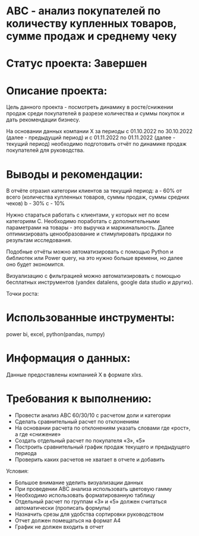 # ABC - анализ покупателей по количеству купленных товаров, сумме продаж и среднему чеку

# Статус проекта: Завершен

# Описание проекта:

Цель данного проекта - посмотреть динамику в росте/снижении продаж среди покупателей в разрезе количества
и суммы покупок и дать рекомендации бизнесу.

На основании данных компании X за периоды с 01.10.2022 по 30.10.2022 (далее - предыдущий период) и с 01.11.2022 по 01.11.2022 (далее - текущий период)
необходимо подготовить отчёт по динамике продаж покупателей для руководства.


# **Выводы и рекомендации:**

В отчёте отразил категории клиентов за текущий период:
а - 60%  от всего (количества купленных товаров, суммы продаж, суммы средних чеков) 
b - 30%
c - 10%

Нужно стараться работать с клиентами, у которых нет по всем категориям C. 
Необходимо поработать с дополнительными параметрами на товары - это выручка и маржинальность.
Далее оптимизировать ценообразование и стимулировать продажи по результам исследования.

Подобные отчёты можно автоматизировать с помощью Python и библиотек или Power query, на это нужно больше времени, но далее оно будет экономится.

Визуализацию с фильтрацией можно автоматизировать с помощью бесплатных инструментов (yandex datalens, google data studio и других).


Точки роста:

# Использованные инструменты:
power bi, excel, python(pandas, numpy) 

# Информация о данных:
Данные предоставлены компанией X в формате xlxs. 

# Требования к выполнению:

- Провести анализ АВС 60/30/10 с расчетом доли и категории
- Сделать сравнительный расчет по отклонениям
- На основании расчета по отклонениям указать словами где «рост», а где «снижение»
- Создать отдельный расчет по покупателя «3», «5»
- Построить сравнительный график продаж текущего и предыдущего периода
- Проверить каких расчетов не хватает в отчете и добавить

Условия:
- Большое внимание уделить визуализации данных
- При проведении АВС анализа использовать цветовую гамму
- Необходимо использовать форматированную таблицу
- Отдельный расчет по группам «3» и «5» должен считаться автоматически (прописать формулы)
- Назначить срезы для удобства сортировки руководством
- Отчет должен помещаться на формат А4
- График не должен входить в отчет
